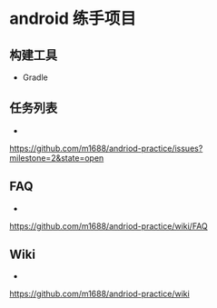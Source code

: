 android 练手项目
================


## 构建工具

* Gradle

## 任务列表
-

https://github.com/m1688/andriod-practice/issues?milestone=2&state=open


## FAQ
-

https://github.com/m1688/andriod-practice/wiki/FAQ

## Wiki
-

https://github.com/m1688/andriod-practice/wiki
